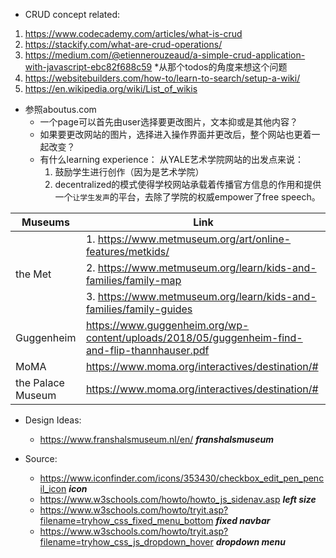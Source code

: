 - CRUD concept related:
1. https://www.codecademy.com/articles/what-is-crud
2. https://stackify.com/what-are-crud-operations/
3. https://medium.com/@etiennerouzeaud/a-simple-crud-application-with-javascript-ebc82f688c59 *从那个todos的角度来想这个问题
4. https://websitebuilders.com/how-to/learn-to-search/setup-a-wiki/
5. https://en.wikipedia.org/wiki/List_of_wikis
- 参照aboutus.com
  - 一个page可以首先由user选择要更改图片，文本抑或是其他内容？
  - 如果要更改网站的图片，选择进入操作界面并更改后，整个网站也更着一起改变？
  - 有什么learning experience： 从YALE艺术学院网站的出发点来说：
    1. 鼓励学生进行创作（因为是艺术学院）
    2. decentralized的模式使得学校网站承载着传播官方信息的作用和提供一个```让学生发声```的平台，去除了学院的权威empower了free speech。

Museums | Link
------------ | -------------
|       |1. https://www.metmuseum.org/art/online-features/metkids/
|the Met|2. https://www.metmuseum.org/learn/kids-and-families/family-map 
|       |3. https://www.metmuseum.org/learn/kids-and-families/family-guides
|Guggenheim| https://www.guggenheim.org/wp-content/uploads/2018/05/guggenheim-find-and-flip-thannhauser.pdf
|MoMA| https://www.moma.org/interactives/destination/#
|the Palace Museum| https://www.moma.org/interactives/destination/#


- Design Ideas:
   - https://www.franshalsmuseum.nl/en/ ***franshalsmuseum***
   
- Source:
   - https://www.iconfinder.com/icons/353430/checkbox_edit_pen_pencil_icon ***icon***
   - https://www.w3schools.com/howto/howto_js_sidenav.asp ***left size*** 
   - https://www.w3schools.com/howto/tryit.asp?filename=tryhow_css_fixed_menu_bottom ***fixed navbar*** 
   - https://www.w3schools.com/howto/tryit.asp?filename=tryhow_css_js_dropdown_hover ***dropdown menu***
   

